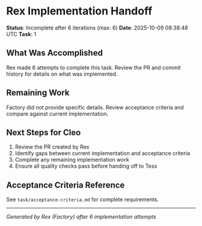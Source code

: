 # Rex Implementation Handoff

**Status**: Incomplete after 6 iterations (max: 6)
**Date**: 2025-10-09 08:38:48 UTC
**Task**: 1

## What Was Accomplished

Rex made 6 attempts to complete this task. Review the PR and commit history for details on what was implemented.

## Remaining Work

Factory did not provide specific details. Review acceptance criteria and compare against current implementation.

## Next Steps for Cleo

1. Review the PR created by Rex
2. Identify gaps between current implementation and acceptance criteria
3. Complete any remaining implementation work
4. Ensure all quality checks pass before handing off to Tess

## Acceptance Criteria Reference

See `task/acceptance-criteria.md` for complete requirements.

---
*Generated by Rex (Factory) after 6 implementation attempts*
